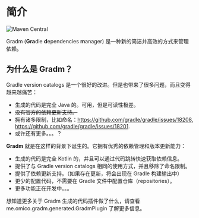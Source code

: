 # 简介

![Maven Central](https://img.shields.io/maven-central/v/me.omico.gradm/gradm-runtime)

Gradm (**Gra**dle **d**ependencies **m**anager) 是一种新的简洁并高效的方式来管理依赖。

## 为什么是 Gradm？

Gradle version catalogs 是一个很好的改进。但是也带来了很多问题，而且变得越来越痛苦：

* 生成的代码是完全 Java 的。可用，但是可读性极差。
* ~~没有官方的依赖更新支持。~~
* 拥有诸多限制，比如命名：<https://github.com/gradle/gradle/issues/18208>, <https://github.com/gradle/gradle/issues/18201>.
* 或许还有更多。。。？

**Gradm** 就是在这样的背景下诞生的。它拥有优秀的依赖管理和版本更新能力：

* 生成的代码是完全 Kotlin 的，并且可以通过代码跳转快速获取依赖信息。
* 提供了与 Gradle version catalogs 相同的使用方式，并且移除了命名限制。
* 提供了依赖更新支持。（如果存在更新，将会出现在 Gradle 构建输出中）
* 更少的配置代码，不需要在 Gradle 文件中配置仓库（repositories）。
* 更多功能正在开发中。。。

想知道更多关于 Gradm 生成的代码插件做了什么，请查看 me.omico.gradm.generated.GradmPlugin 了解更多信息。
